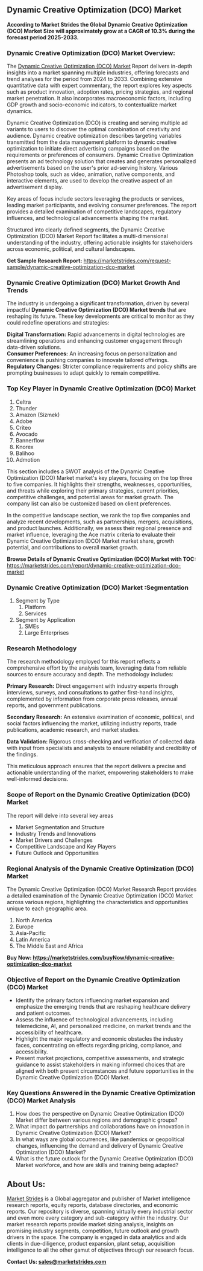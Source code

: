 <h2>Dynamic Creative Optimization (DCO) Market</h2>
<p><strong>According to Market Strides the Global Dynamic Creative Optimization (DCO) Market Size will approximately grow at a&nbsp;CAGR of 10.3%&nbsp;during the forecast period 2025-2033.</strong></p>
<h3>Dynamic Creative Optimization (DCO) Market Overview:</h3>
<p>The <a href="https://marketstrides.com/report/dynamic-creative-optimization-dco-market">Dynamic Creative Optimization (DCO) Market</a><strong>&nbsp;</strong>Report delivers in-depth insights into a market spanning multiple industries, offering forecasts and trend analyses for the period from 2024 to 2033. Combining extensive quantitative data with expert commentary, the report explores key aspects such as product innovation, adoption rates, pricing strategies, and regional market penetration. It also incorporates macroeconomic factors, including GDP growth and socio-economic indicators, to contextualize market dynamics.</p>
<p>Dynamic Creative Optimization (DCO) is creating and serving multiple ad variants to users to discover the optimal combination of creativity and audience. Dynamic creative optimization describes targeting variables transmitted from the data management platform to dynamic creative optimization to initiate direct advertising campaigns based on the requirements or preferences of consumers. Dynamic Creative Optimization presents an ad technology solution that creates and generates personalized advertisements based on the user's prior ad-serving history. Various Photoshop tools, such as video, animation, native components, and interactive elements, are used to develop the creative aspect of an advertisement display.</p>
<p>Key areas of focus include sectors leveraging the products or services, leading market participants, and evolving consumer preferences. The report provides a detailed examination of competitive landscapes, regulatory influences, and technological advancements shaping the market.</p>
<p>Structured into clearly defined segments, the&nbsp;Dynamic Creative Optimization (DCO) Market Report facilitates a multi-dimensional understanding of the industry, offering actionable insights for stakeholders across economic, political, and cultural landscapes.</p>
<p><strong>Get Sample Research Report:</strong> <a href="https://marketstrides.com/request-sample/dynamic-creative-optimization-dco-market">https://marketstrides.com/request-sample/dynamic-creative-optimization-dco-market</a></p>
<h3>Dynamic Creative Optimization (DCO) Market Growth And Trends</h3>
<p>The industry is undergoing a significant transformation, driven by several impactful <strong>Dynamic Creative Optimization (DCO) Market trends</strong>&nbsp;that are reshaping its future. These key developments are critical to monitor as they could redefine operations and strategies:</p>
<p><strong>Digital Transformation:</strong> Rapid advancements in digital technologies are streamlining operations and enhancing customer engagement through data-driven solutions.<br /><strong>Consumer Preferences:</strong> An increasing focus on personalization and convenience is pushing companies to innovate tailored offerings.<br /><strong>Regulatory Changes:</strong> Stricter compliance requirements and policy shifts are prompting businesses to adapt quickly to remain competitive.</p>
<h3>Top Key Player in Dynamic Creative Optimization (DCO) Market</h3>
<ol>
<li>Celtra</li>
<li>Thunder</li>
<li>Amazon (Sizmek)</li>
<li>Adobe</li>
<li>Criteo</li>
<li>Avocado</li>
<li>Bannerflow</li>
<li>Knorex</li>
<li>Balihoo</li>
<li>Admotion</li>
</ol>
<p>This section includes a SWOT analysis of the Dynamic Creative Optimization (DCO) Market market's key players, focusing on the top three to five companies. It highlights their strengths, weaknesses, opportunities, and threats while exploring their primary strategies, current priorities, competitive challenges, and potential areas for market growth. The company list can also be customized based on client preferences.</p>
<p>In the competitive landscape section, we rank the top five companies and analyze recent developments, such as partnerships, mergers, acquisitions, and product launches. Additionally, we assess their regional presence and market influence, leveraging the Ace matrix criteria to evaluate their Dynamic Creative Optimization (DCO) Market market share, growth potential, and contributions to overall market growth.</p>
<p><strong>Browse Details of Dynamic Creative Optimization (DCO) Market with TOC:</strong> <a href="https://marketstrides.com/report/dynamic-creative-optimization-dco-market">https://marketstrides.com/report/dynamic-creative-optimization-dco-market</a></p>
<h3>Dynamic Creative Optimization (DCO) Market :Segmentation</h3>
<ol>
<li>Segment by Type
<ol>
<li>Platform</li>
<li>Services</li>
</ol>
</li>
<li>Segment by Application
<ol>
<li>SMEs</li>
<li>Large Enterprises</li>
</ol>
</li>
</ol>
<h3>Research Methodology</h3>
<p>The research methodology employed for this report reflects a comprehensive effort by the analysis team, leveraging data from reliable sources to ensure accuracy and depth. The methodology includes:</p>
<p><strong>Primary Research:</strong> Direct engagement with industry experts through interviews, surveys, and consultations to gather first-hand insights, complemented by information from corporate press releases, annual reports, and government publications.</p>
<p><strong>Secondary Research:</strong> An extensive examination of economic, political, and social factors influencing the market, utilizing industry reports, trade publications, academic research, and market studies.</p>
<p><strong>Data Validation:</strong> Rigorous cross-checking and verification of collected data with input from specialists and analysts to ensure reliability and credibility of the findings.</p>
<p>This meticulous approach ensures that the report delivers a precise and actionable understanding of the market, empowering stakeholders to make well-informed decisions.</p>
<h3>Scope of Report on the Dynamic Creative Optimization (DCO) Market</h3>
<p>The report will delve into several key areas</p>
<ul>
<li>Market Segmentation and Structure</li>
<li>Industry Trends and Innovations</li>
<li>Market Drivers and Challenges</li>
<li>Competitive Landscape and Key Players</li>
<li>Future Outlook and Opportunities</li>
</ul>
<h3>Regional Analysis of the Dynamic Creative Optimization (DCO) Market</h3>
<p>The Dynamic Creative Optimization (DCO) Market Research Report provides a detailed examination of the Dynamic Creative Optimization (DCO) Market across various regions, highlighting the characteristics and opportunities unique to each geographic area.</p>
<ol>
<li>North America</li>
<li>Europe</li>
<li>Asia-Pacific</li>
<li>Latin America</li>
<li>The Middle East and Africa</li>
</ol>
<p><strong>Buy Now:&nbsp;<a href="https://marketstrides.com/buyNow/dynamic-creative-optimization-dco-market">https://marketstrides.com/buyNow/dynamic-creative-optimization-dco-market</a></strong></p>
<h3><strong>Objective of Report on the Dynamic Creative Optimization (DCO) Market</strong></h3>
<ul>
<li>Identify the primary factors influencing market expansion and emphasize the emerging trends that are reshaping healthcare delivery and patient outcomes.</li>
<li>Assess the influence of technological advancements, including telemedicine, AI, and personalized medicine, on market trends and the accessibility of healthcare.</li>
<li>Highlight the major regulatory and economic obstacles the industry faces, concentrating on effects regarding pricing, compliance, and accessibility.</li>
<li>Present market projections, competitive assessments, and strategic guidance to assist stakeholders in making informed choices that are aligned with both present circumstances and future opportunities in the Dynamic Creative Optimization (DCO) Market.</li>
</ul>
<h3>Key Questions Answered in the&nbsp;Dynamic Creative Optimization (DCO) Market&nbsp;Analysis</h3>
<ol>
<li>How does the perspective on Dynamic Creative Optimization (DCO) Market differ between various regions and demographic groups?</li>
<li>What impact do partnerships and collaborations have on innovation in Dynamic Creative Optimization (DCO) Market?</li>
<li>In what ways are global occurrences, like pandemics or geopolitical changes, influencing the demand and delivery of Dynamic Creative Optimization (DCO) Market?</li>
<li>What is the future outlook for the Dynamic Creative Optimization (DCO) Market workforce, and how are skills and training being adapted?</li>
</ol>
<h2>About Us:</h2>
<p><a href="https://marketstrides.com/">Market Strides</a> is a Global aggregator and publisher of Market intelligence research reports, equity reports, database directories, and economic reports. Our repository is diverse, spanning virtually every industrial sector and even more every category and sub-category within the industry. Our market research reports provide market sizing analysis, insights on promising industry segments, competition, future outlook and growth drivers in the space. The company is engaged in data analytics and aids clients in due-diligence, product expansion, plant setup, acquisition intelligence to all the other gamut of objectives through our research focus.</p>
<p><strong>Contact Us: <a href="mailto:sales@marketstrides.com">sales@marketstrides.com</a></strong></p>

